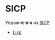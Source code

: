 SICP
====

Упражнения из [SICP](http://mitpress.mit.edu/sicp/full-text/book/book.html)
* [Lisp](https://github.com/R11baka/SICP/tree/master/Racket/chapter_1)

